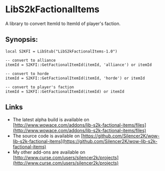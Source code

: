 LibS2kFactionalItems
====================

A library to convert ItemId to ItemId of player's faction.

Synopsis:
---------
    local S2KFI = LibStub("LibS2kFactionalItems-1.0")

    -- convert to alliance
    itemId = S2KFI::GetFactionalItemId(itemId, 'alliance') or itemId

    -- convert to horde
    itemId = S2KFI::GetFactionalItemId(itemId, 'horde') or itemId

    -- convert to player's faction
    itemId = S2KFI::GetFactionalItemId(itemId) or itemId

Links
-----

* The latest alpha build is available on [http://www.wowace.com/addons/lib-s2k-factional-items/files](http://www.wowace.com/addons/lib-s2k-factional-items/files)
* The source code is available on [https://github.com/Silencer2K/wow-lib-s2k-factional-items](https://github.com/Silencer2K/wow-lib-s2k-factional-items)
* My other add-ons are available on [http://www.curse.com/users/silencer2k/projects](http://www.curse.com/users/silencer2k/projects)

